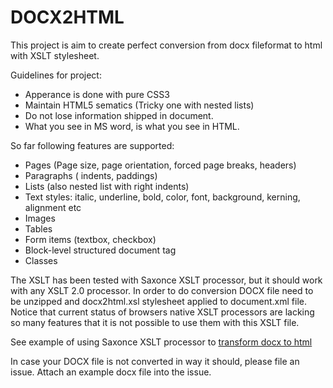 # DOCX2HTML
This project is aim to create perfect conversion from docx fileformat to html with XSLT stylesheet.

Guidelines for project:
- Apperance is done with pure CSS3
- Maintain HTML5 sematics (Tricky one with nested lists)
- Do not lose information shipped in document.
- What you see in MS word, is what you see in HTML.

So far following features are supported:

- Pages (Page size, page orientation, forced page breaks, headers)
- Paragraphs ( indents, paddings) 
- Lists (also nested list with right indents)
- Text styles: italic, underline, bold, color, font, background, kerning, alignment etc
- Images
- Tables
- Form items (textbox, checkbox)
- Block-level structured document tag
- Classes

The XSLT has been tested with Saxonce XSLT processor, but it should work with any XSLT 2.0 processor. In order to do conversion DOCX file need to be unzipped and docx2html.xsl stylesheet applied to document.xml file. Notice that current status of browsers native XSLT processors are lacking so many features that it is not possible to use them with this XSLT file.

See example of using Saxonce XSLT processor to [transform docx to html](https://github.com/ottoville/DOCX2HTML.XSL/wiki/Saxonce-example)

In case your DOCX file is not converted in way it should, please file an issue. Attach an example docx file into the issue.
